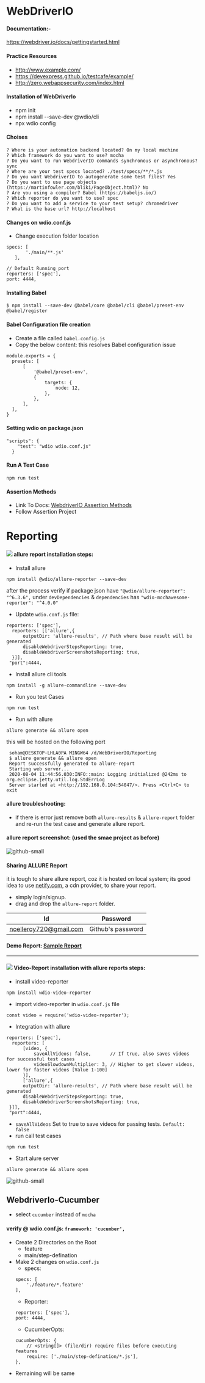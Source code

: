 # WebDriverIO
#### Documentation:-
https://webdriver.io/docs/gettingstarted.html

#### Practice Resources
  - http://www.example.com/
  - https://devexpress.github.io/testcafe/example/
  - http://zero.webappsecurity.com/index.html

#### Installation of WebDriverIo
  - npm init
  - npm install --save-dev @wdio/cli
  - npx wdio config
#### Choises
```
? Where is your automation backend located? On my local machine
? Which framework do you want to use? mocha
? Do you want to run WebdriverIO commands synchronous or asynchronous? sync
? Where are your test specs located? ./test/specs/**/*.js
? Do you want WebdriverIO to autogenerate some test files? Yes
? Do you want to use page objects (https://martinfowler.com/bliki/PageObject.html)? No
? Are you using a compiler? Babel (https://babeljs.io/)
? Which reporter do you want to use? spec
? Do you want to add a service to your test setup? chromedriver
? What is the base url? http://localhost
```
#### Changes on wdio.conf.js
 - Change execution folder location
 ```
 specs: [
        './main/**.js'
    ],
 ```
 ```
 // Default Running port
 reporters: ['spec'],
 port: 4444,
 ```
#### Installing Babel
```
$ npm install --save-dev @babel/core @babel/cli @babel/preset-env @babel/register
```
#### Babel Configuration file creation
  - Create a file called ```babel.config.js```
  - Copy the below content: this resolves Babel configuration issue
  ```
  module.exports = {
    presets: [
        [
            '@babel/preset-env',
            {
                targets: {
                    node: 12,
                },
            },
        ],
    ],
  }
  ```
#### Setting wdio on package.json 
```
"scripts": {
    "test": "wdio wdio.conf.js"
  }
```
#### Run A Test Case
```
npm run test
```

#### Assertion Methods
  - Link To Docs: [WebdriverIO Assertion Methods](https://webdriver.io/docs/api/expect.html)
  - Follow Assertion Project
  
# Reporting
#### <img src="https://img.icons8.com/ultraviolet/25/000000/test-tube.png"/> allure report installation steps:
  - Install allure
  ```
  npm install @wdio/allure-reporter --save-dev
  ```
  after the process verify if package json have ```"@wdio/allure-reporter": "^6.3.6",``` under ```devDependencies``` & ```dependencies``` has ```"wdio-mochawesome-reporter": "^4.0.0"```
  - Update ```wdio.conf.js``` file:
  ```
  reporters: ['spec'],
    reporters: [['allure',{
        outputDir: 'allure-results', // Path where base result will be generated
        disableWebdriverStepsReporting: true,
        disableWebdriverScreenshotsReporting: true,
    }]],
   "port":4444,
   ```
   - Install allure cli tools
   ```
   npm install -g allure-commandline --save-dev
   ```
   - Run you test Cases
   ```
   npm run test
   ```
   - Run with allure
   ```
   allure generate && allure open
   ```
   this will be hosted on the following port
   ```
    soham@DESKTOP-LHLA0PA MINGW64 /d/WebDriverIO/Reporting
    $ allure generate && allure open
    Report successfully generated to allure-report
    Starting web server...
    2020-08-04 11:44:56.030:INFO::main: Logging initialized @242ms to org.eclipse.jetty.util.log.StdErrLog
    Server started at <http://192.168.0.104:54047/>. Press <Ctrl+C> to exit
   ```
 #### allure troubleshooting:
  - if there is error just remove both ```allure-results``` & ```allure-report``` folder and re-run the test case and generate allure report.
 #### allure report screenshot: (used the smae project as before)
 ![github-small](https://github.com/SohamRoyNoel/WebDriverIO/blob/master/allure-report/img/OverviewOfAllure.PNG?raw=true)

#### Sharing ALLURE Report
it is tough to share allure report, coz it is hosted on local system; its good idea to use [netify.com](https://www.netlify.com/), a cdn provider, to share your report.
  - simply login/signup.
  - drag and drop the ```allure-report``` folder.
  
  | Id | Password |
  | --- | --- |
  | noelleroy720@gmail.com | Github's password |

#### Demo Report: [Sample Report](https://5f290b35705776f51b7942bd--nostalgic-darwin-b0bd27.netlify.app/)
---------------------------------------------------------------------------------------------------------------------------------------------------------------------------------
#### <img src="https://img.icons8.com/ultraviolet/25/000000/test-tube.png"/> Video-Report installation with allure reports steps:
  - install video-reporter
  ```
  npm install wdio-video-reporter
  ```
  - import video-reporter in ```wdio.conf.js``` file
  ```
  const video = require('wdio-video-reporter');
  ```
  - Integration with allure
  ```
  reporters: ['spec'],
    reporters: [
        [video, {
            saveAllVideos: false,       // If true, also saves videos for successful test cases
            videoSlowdownMultiplier: 3, // Higher to get slower videos, lower for faster videos [Value 1-100]
        }],
        ['allure',{
        outputDir: 'allure-results', // Path where base result will be generated
        disableWebdriverStepsReporting: true,
        disableWebdriverScreenshotsReporting: true,
   }]],
   "port":4444,
  ```
  - ```saveAllVideos``` Set to true to save videos for passing tests. ```Default: false```
  - run call test cases
  ```
  npm run test
  ```
  - Start alure server
  ```
  allure generate && allure open
  ```
![github-small](https://github.com/SohamRoyNoel/WebDriverIO/blob/master/allure-report/img/VideoAllureReporter.PNG?raw=true)

## WebdriverIo-Cucumber
  - select ```cucumber``` instead of ```mocha```
  #### verify @ wdio.conf.js: ```framework: 'cucumber',```
  - Create 2 Directories on the Root
    - feature
    - main/step-defination
  - Make 2 changes on ```wdio.conf.js```
    - specs:
    ```
    specs: [
        './feature/*.feature'
    ],
    ```
    - Reporter:
    ```
    reporters: ['spec'],
    port: 4444,
    ```
    - CucumberOpts:
    ```
    cucumberOpts: {
        // <string[]> (file/dir) require files before executing features
        require: ['./main/step-defination/*.js'],
    },
    ```
  - Remaining will be same 

